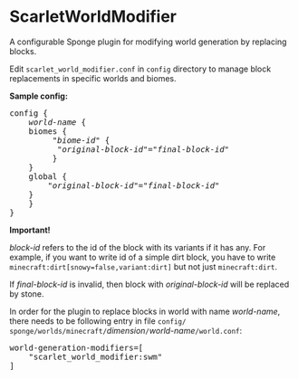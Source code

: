 # ScarletWorldModifier
A configurable Sponge plugin for modifying world generation by replacing blocks.

Edit `scarlet_world_modifier.conf` in `config` directory to manage block replacements in specific worlds and biomes.

**Sample config:**
<pre>
config {
    <i>world-name</i> {
	biomes {
	     "<i>biome-id</i>" {
		  "<i>original-block-id</i>"="<i>final-block-id</i>"
	     }
	}
	global {
	    "<i>original-block-id</i>"="<i>final-block-id</i>"
	}
    }
}
</pre>

**Important!**

*block-id* refers to the id of the block with its variants if it has any. For example, if you want to write id of a simple
dirt block, you have to write `minecraft:dirt[snowy=false,variant:dirt]` but not just `minecraft:dirt`.

If *final-block-id* is invalid, then block with *original-block-id* will be replaced by stone.

In order for the plugin to replace blocks in world with name *world-name*, there needs to be following entry in file `config/
sponge/worlds/minecraft/`*dimension*`/`*world-name*`/world.conf`:

<pre>
world-generation-modifiers=[
    "scarlet_world_modifier:swm"
]
</pre>
